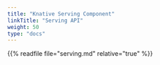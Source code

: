 ```yaml
---
title: "Knative Serving Component"
linkTitle: "Serving API"
weight: 50
type: "docs"
---
```


{{% readfile file="serving.md" relative="true" %}}
